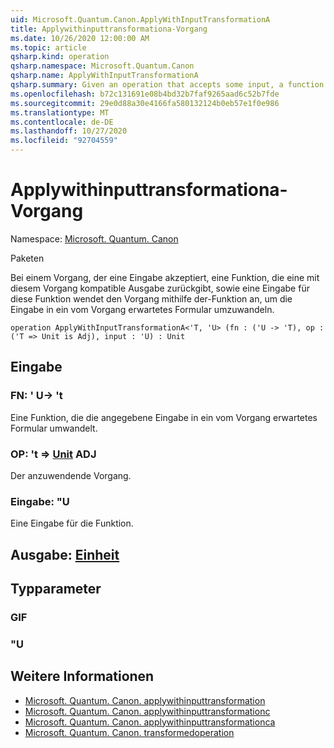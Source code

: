 ```yaml
---
uid: Microsoft.Quantum.Canon.ApplyWithInputTransformationA
title: Applywithinputtransformationa-Vorgang
ms.date: 10/26/2020 12:00:00 AM
ms.topic: article
qsharp.kind: operation
qsharp.namespace: Microsoft.Quantum.Canon
qsharp.name: ApplyWithInputTransformationA
qsharp.summary: Given an operation that accepts some input, a function that returns an output compatible with that operation, and an input to that function, applies the operation using the function to transform the input to a form expected by the operation.
ms.openlocfilehash: b72c131691e08b4bd32b7faf9265aad6c52b7fde
ms.sourcegitcommit: 29e0d88a30e4166fa580132124b0eb57e1f0e986
ms.translationtype: MT
ms.contentlocale: de-DE
ms.lasthandoff: 10/27/2020
ms.locfileid: "92704559"
---
```

# <a name="applywithinputtransformationa-operation"></a>Applywithinputtransformationa-Vorgang

Namespace: [Microsoft. Quantum. Canon](xref:Microsoft.Quantum.Canon)

Paketen [](https://nuget.org/packages/)


Bei einem Vorgang, der eine Eingabe akzeptiert, eine Funktion, die eine mit diesem Vorgang kompatible Ausgabe zurückgibt, sowie eine Eingabe für diese Funktion wendet den Vorgang mithilfe der-Funktion an, um die Eingabe in ein vom Vorgang erwartetes Formular umzuwandeln.

```qsharp
operation ApplyWithInputTransformationA<'T, 'U> (fn : ('U -> 'T), op : ('T => Unit is Adj), input : 'U) : Unit
```


## <a name="input"></a>Eingabe

### <a name="fn--u---t"></a>FN: ' U-> 't

Eine Funktion, die die angegebene Eingabe in ein vom Vorgang erwartetes Formular umwandelt.


### <a name="op--t--unit-adj"></a>OP: 't => [Unit](xref:microsoft.quantum.lang-ref.unit) ADJ

Der anzuwendende Vorgang.


### <a name="input--u"></a>Eingabe: "U

Eine Eingabe für die Funktion.



## <a name="output--unit"></a>Ausgabe: [Einheit](xref:microsoft.quantum.lang-ref.unit)



## <a name="type-parameters"></a>Typparameter

### <a name="t"></a>GIF


### <a name="u"></a>"U



## <a name="see-also"></a>Weitere Informationen

- [Microsoft. Quantum. Canon. applywithinputtransformation](xref:Microsoft.Quantum.Canon.ApplyWithInputTransformation)
- [Microsoft. Quantum. Canon. applywithinputtransformationc](xref:Microsoft.Quantum.Canon.ApplyWithInputTransformationC)
- [Microsoft. Quantum. Canon. applywithinputtransformationca](xref:Microsoft.Quantum.Canon.ApplyWithInputTransformationCA)
- [Microsoft. Quantum. Canon. transformedoperation](xref:Microsoft.Quantum.Canon.TransformedOperation)